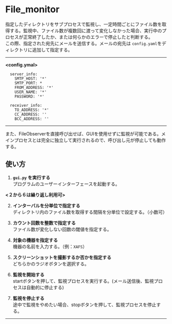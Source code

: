 # File_monitor

指定したディレクトリをサブプロセスで監視し、一定時間ごとにファイル数を取得する。監視中、ファイル数が複数回に渡って変化しなかった場合、実行中のプロセスが正常終了したか、または何らかのエラーで停止したと判断する。  
この際、指定された宛先にメールを送信する。メールの宛先は `config.yaml`をディレクトリに追加して指定する。 

---

**<config.ymal>**   

      server_info:  
        SMTP_HOST: '*'  
        SMTP_PORT: *  
        FROM_ADDRESS: '*'  
        USER_NAME: '*'  
        PASSWORD: '*'  
      
      receiver_info:  
        TO_ADDRESS: '*'  
        CC_ADDRESS: ''  
        BCC_ADDRESS: ''  
  
---

また、FileObserverを直接呼び出せば、GUIを使用せずに監視が可能である。メインプロセスとは完全に独立して実行されるので、呼び出し元が停止しても動作する。  


## 使い方

1. **`gui.py` を実行する**  
   プログラムのユーザーインターフェースを起動する。

**<２から６は繰り返し利用可>**

2. **インターバルを分単位で指定する**  
   ディレクトリ内のファイル数を取得する間隔を分単位で設定する。（小数可）

3. **カウント回数を整数で指定する**  
   ファイル数が変化しない回数の閾値を指定する。

4. **対象の機器を指定する**  
   機器の名前を入力する。（例：`XAFS`）

5. **スクリーンショットを撮影するか否かを指定する**  
   どちらかのラジオボタンを選択する。

6. **監視を開始する**  
   startボタンを押して、監視プロセスを実行する。(メール送信後、監視プロセスは自動的に停止する)

7. **監視を停止する**  
   途中で監視をやめたい場合、stopボタンを押して、監視プロセスを停止する。



   

---
